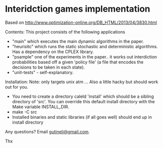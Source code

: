 Interidction games implementation
=================================

Based on http://www.optimization-online.org/DB_HTML/2013/04/3830.html

Contents:
This project consists of the following applications

- "main" which executes the main dynamic algorithms in the paper.
- "heurisitc" which runs the static stochastic and deterministic algorithms. Has a dependency on the CPLEX library.
- "psample" one of the experiments in the paper.. it works out interdiction probabilities based off a given 'policy file' (a file that encodes the decisions to be taken in each state).
- "unit-tests" - self-explanatory.

Installation:
Note: only targets unix atm ...
Also a little hacky but should work out for you. 

- You need to create a directory caleld 'install' which should be a sibling directory of 'src'. You can override this default install directory with the Make variable INSTALL_DIR.
- make -C src
- Installed binaries and static libraries (if all goes well) should end up in install directory

Any questions? Email gutineli@gmail.com.

Thx
